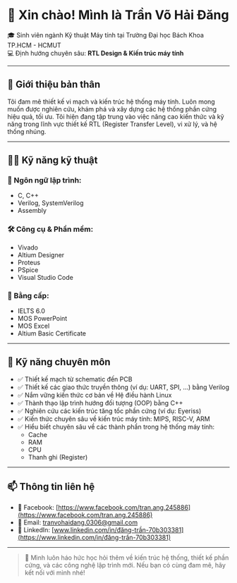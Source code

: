 # 👋 Xin chào! Mình là Trần Võ Hải Đăng

🎓 Sinh viên ngành Kỹ thuật Máy tính tại Trường Đại học Bách Khoa TP.HCM - HCMUT  
💻 Định hướng chuyên sâu: **RTL Design & Kiến trúc máy tính**

---

## 🧠 Giới thiệu bản thân

Tôi đam mê thiết kế vi mạch và kiến trúc hệ thống máy tính. Luôn mong muốn được nghiên cứu, khám phá và xây dựng các hệ thống phần cứng hiệu quả, tối ưu. Tôi hiện đang tập trung vào việc nâng cao kiến thức và kỹ năng trong lĩnh vực thiết kế RTL (Register Transfer Level), vi xử lý, và hệ thống nhúng.

---

## 👨‍💻 Kỹ năng kỹ thuật

### 🧾 Ngôn ngữ lập trình:
- C, C++
- Verilog, SystemVerilog
- Assembly

### 🛠️ Công cụ & Phần mềm:
- Vivado
- Altium Designer
- Proteus
- PSpice
- Visual Studio Code

### 📂 Bằng cấp:
- IELTS 6.0
- MOS PowerPoint
- MOS Excel
- Altium Basic Certificate

---

## 🚀 Kỹ năng chuyên môn

- ✅ Thiết kế mạch từ schematic đến PCB
- ✅ Thiết kế các giao thức truyền thông (ví dụ: UART, SPI, ...) bằng Verilog
- ✅ Nắm vững kiến thức cơ bản về Hệ điều hành Linux
- ✅ Thành thạo lập trình hướng đối tượng (OOP) bằng C++
- ✅ Nghiên cứu các kiến trúc tăng tốc phần cứng (ví dụ: Eyeriss)
- ✅ Kiến thức chuyên sâu về kiến trúc máy tính: MIPS, RISC-V, ARM
- ✅ Hiểu biết chuyên sâu về các thành phần trong hệ thống máy tính:
  - Cache
  - RAM
  - CPU
  - Thanh ghi (Register)

---

## 📫 Thông tin liên hệ

- 📘 Facebook: [https://www.facebook.com/tran.ang.245886](https://www.facebook.com/tran.ang.245886)
- 📧 Email: tranvohaidang.0306@gmail.com
- 💼 LinkedIn: [www.linkedin.com/in/đăng-trần-70b303381](https://www.linkedin.com/in/đăng-trần-70b303381)

---

> 🌱 Mình luôn háo hức học hỏi thêm về kiến trúc hệ thống, thiết kế phần cứng, và các công nghệ lập trình mới. Nếu bạn có cùng đam mê, hãy kết nối với mình nhé!
